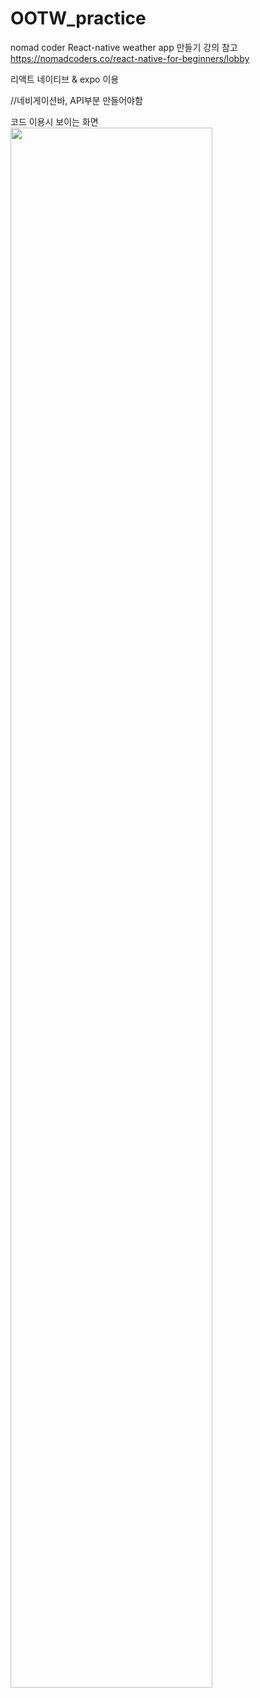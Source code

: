 # OOTW_practice
nomad coder React-native weather app 만들기 강의 참고
https://nomadcoders.co/react-native-for-beginners/lobby

리액트 네이티브 & expo 이용

//네비게이션바, API부분 만들어야함

코드 이용시 보이는 화면
<img width="80%" src="https://github.com/havhap/OOTW_practice/assets/104005566/e6020d04-c203-4f9e-ba14-aa57d41cc570"/>
